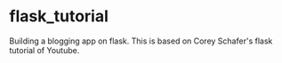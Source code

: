 # flask_tutorial
Building a blogging app on flask.  This is based on  Corey Schafer's flask tutorial of Youtube.
